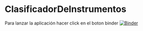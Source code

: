 # ClasificadorDeInstrumentos

Para lanzar la aplicación hacer click en el boton binder
[![Binder](https://mybinder.org/badge_logo.svg)](https://mybinder.org/v2/gl/Imarcos1%2FClasificadorDeInstrumentos---fastai.git/HEAD)

